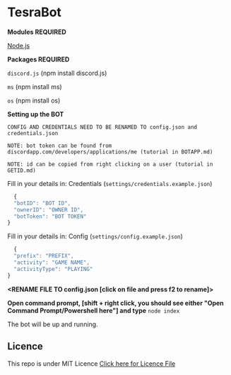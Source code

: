 # TesraBot

**Modules REQUIRED**

[Node.js](www.nodejs.org)

**Packages REQUIRED**

`discord.js` (npm install discord.js)

`ms` (npm install ms)

`os` (npm install os)

**Setting up the BOT**

`CONFIG AND CREDENTIALS NEED TO BE RENAMED TO config.json and credentials.json`

`NOTE: bot token can be found from discordapp.com/developers/applications/me (tutorial in BOTAPP.md)`

`NOTE: id can be copied from right clicking on a user (tutorial in GETID.md)`

Fill in your details in:
Credentials (`settings/credentials.example.json`) 
**<RENAME FILE TO credentials.json>**
```js
  {
  "botID": "BOT ID",
  "ownerID": "OWNER ID",
  "botToken": "BOT TOKEN"
}
```
Fill in your details in: 
Config (`settings/config.example.json`) 
```js
  {
  "prefix": "PREFIX",
  "activity": "GAME NAME",
  "activityType": "PLAYING"
}
```
**<RENAME FILE TO config.json [click on file and press f2 to rename]>**
  
**Open command prompt, [shift + right click, you should see either "Open Command Prompt/Powershell here"] and type** ```node index```

The bot will be up and running.

## Licence
This repo is under MIT Licence [Click here for Licence File](https://github.com/faultyx/TesraBot/blob/master/LICENCE)
